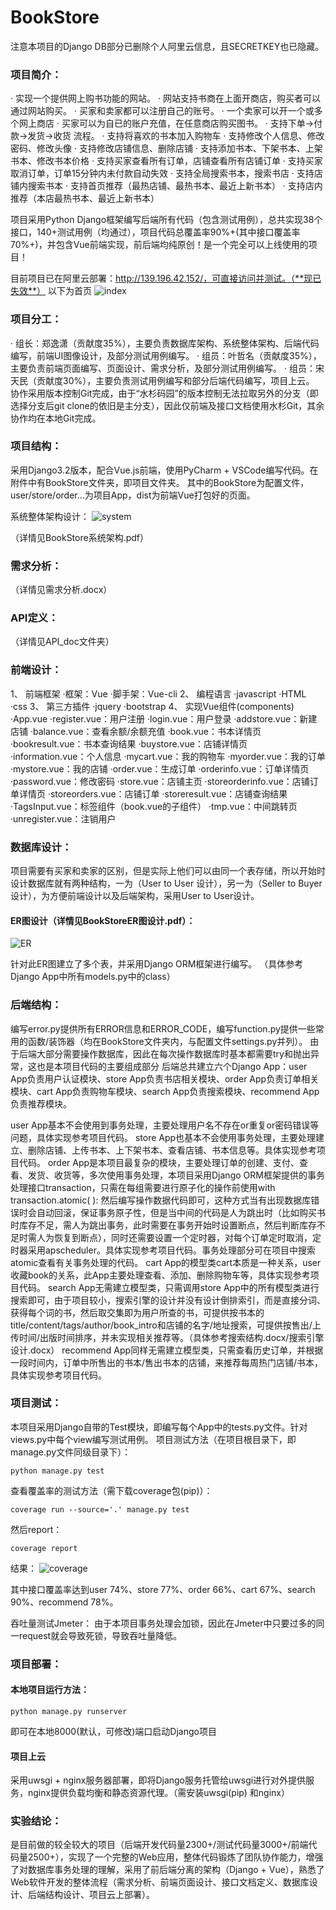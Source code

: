# BookStore

注意本项目的Django DB部分已删除个人阿里云信息，且SECRETKEY也已隐藏。

### 项目简介：
·	实现一个提供网上购书功能的网站。
·	网站支持书商在上面开商店，购买者可以通过网站购买。
·	买家和卖家都可以注册自己的账号。
·	一个卖家可以开一个或多个网上商店
·	买家可以为自已的账户充值，在任意商店购买图书。
·	支持下单->付款->发货->收货 流程。
·	支持将喜欢的书本加入购物车
·	支持修改个人信息、修改密码、修改头像
·	支持修改店铺信息、删除店铺
·	支持添加书本、下架书本、上架书本、修改书本价格
·	支持买家查看所有订单，店铺查看所有店铺订单
·	支持买家取消订单，订单15分钟内未付款自动失效
·	支持全局搜索书本，搜索书店
·	支持店铺内搜索书本
·	支持首页推荐（最热店铺、最热书本、最近上新书本）
·	支持店内推荐（本店最热书本、最近上新书本）

项目采用Python Django框架编写后端所有代码（包含测试用例），总共实现38个接口，140+测试用例（均通过），项目代码总覆盖率90%+(其中接口覆盖率70%+)，并包含Vue前端实现，前后端均纯原创！是一个完全可以上线使用的项目！

目前项目已在阿里云部署：http://139.196.42.152/，可直接访问并测试。（**现已失效**）
以下为首页
![index](./md_imgs/index.png)

### 项目分工：
·	组长：郑逸潇（贡献度35%），主要负责数据库架构、系统整体架构、后端代码编写，前端UI图像设计，及部分测试用例编写。
·	组员：叶哲名（贡献度35%），主要负责前端页面编写、页面设计、需求分析，及部分测试用例编写。
·	组员：宋天民（贡献度30%），主要负责测试用例编写和部分后端代码编写，项目上云。
协作采用版本控制Git完成，由于“水杉码园”的版本控制无法拉取另外的分支（即选择分支后git clone的依旧是主分支），因此仅前端及接口文档使用水杉Git，其余协作均在本地Git完成。

### 项目结构：
采用Django3.2版本，配合Vue.js前端，使用PyCharm + VSCode编写代码。在附件中有BookStore文件夹，即项目文件夹。
其中的BookStore为配置文件，user/store/order…为项目App，dist为前端Vue打包好的页面。

系统整体架构设计：
![system](./md_imgs/system.png)

（详情见BookStore系统架构.pdf）


### 需求分析：
（详情见需求分析.docx）

### API定义：
（详情见API_doc文件夹）

### 前端设计：

1、	前端框架
·框架：Vue
·脚手架：Vue-cli
2、	编程语言
·javascript
·HTML 
·css
3、	第三方插件
·jquery
·bootstrap
4、	实现Vue组件(components)
·App.vue
·register.vue：用户注册
·login.vue：用户登录
·addstore.vue：新建店铺
·balance.vue：查看余额/余额充值
·book.vue：书本详情页
·bookresult.vue：书本查询结果
·buystore.vue：店铺详情页
·information.vue：个人信息
·mycart.vue：我的购物车
·myorder.vue：我的订单
·mystore.vue：我的店铺
·order.vue：生成订单
·orderinfo.vue：订单详情页
·password.vue：修改密码
·store.vue：店铺主页
·storeorderinfo.vue：店铺订单详情页
·storeorders.vue：店铺订单
·storeresult.vue：店铺查询结果
·TagsInput.vue：标签组件（book.vue的子组件）
·tmp.vue：中间跳转页
·unregister.vue：注销用户

### 数据库设计：

项目需要有买家和卖家的区别，但是实际上他们可以由同一个表存储，所以开始时设计数据库就有两种结构，一为（User to User 设计），另一为（Seller to Buyer 设计），为方便前端设计以及后端架构，采用User to User设计。

#### ER图设计（详情见BookStoreER图设计.pdf）：
![ER](./md_imgs/ER.png)

针对此ER图建立了多个表，并采用Django ORM框架进行编写。
（具体参考Django App中所有models.py中的class）

### 后端结构：
编写error.py提供所有ERROR信息和ERROR_CODE，编写function.py提供一些常用的函数/装饰器（均在BookStore文件夹内，与配置文件settings.py并列）。
	由于后端大部分需要操作数据库，因此在每次操作数据库时基本都需要try和抛出异常，这也是本项目代码的主要组成部分
后端总共建立六个Django App：user App负责用户认证模块、store App负责书店相关模块、order App负责订单相关模块、cart App负责购物车模块、search App负责搜索模块、recommend App负责推荐模块。

user App基本不会使用到事务处理，主要处理用户名不存在or重复or密码错误等问题，具体实现参考项目代码。
store App也基本不会使用事务处理，主要处理建立、删除店铺、上传书本、上下架书本、查看店铺、书本信息等。具体实现参考项目代码。
order App是本项目最复杂的模块，主要处理订单的创建、支付、查看、发货、收货等，多次使用事务处理，本项目采用Django ORM框架提供的事务处理接口transaction，只需在每组需要进行原子化的操作前使用with transaction.atomic( ): 然后编写操作数据代码即可，这种方式当有出现数据库错误时会自动回滚，保证事务原子性，但是当中间的代码是人为跳出时（比如购买书时库存不足，需人为跳出事务，此时需要在事务开始时设置断点，然后判断库存不足时需人为恢复到断点），同时还需要设置一个定时器，对每个订单定时取消，定时器采用apscheduler。具体实现参考项目代码。事务处理部分可在项目中搜索atomic查看有关事务处理的代码。
cart App的模型类cart本质是一种关系，user收藏book的关系，此App主要处理查看、添加、删除购物车等，具体实现参考项目代码。
search App无需建立模型类，只需调用store App中的所有模型类进行搜索即可，由于项目较小，搜索引擎的设计并没有设计倒排索引，而是直接分词、获得每个词的书，然后取交集即为用户所查的书，可提供按书本的title/content/tags/author/book_intro和店铺的名字/地址搜索，可提供按售出/上传时间/出版时间排序，并未实现相关推荐等。（具体参考搜索结构.docx/搜索引擎设计.docx）
recommend App同样无需建立模型类，只需查看历史订单，并根据一段时间内，订单中所售出的书本/售出书本的店铺，来推荐每周热门店铺/书本，具体实现参考项目代码。


### 项目测试：
本项目采用Django自带的Test模块，即编写每个App中的tests.py文件。针对views.py中每个view编写测试用例。
项目测试方法（在项目根目录下，即manage.py文件同级目录下）：

	python manage.py test

查看覆盖率的测试方法（需下载coverage包(pip)）：

	coverage run --source='.' manage.py test

然后report：

	coverage report

结果：
![coverage](./md_imgs/coverage.png)


其中接口覆盖率达到user 74%、store 77%、order 66%、cart 67%、search 90%、recommend 78%。

吞吐量测试Jmeter：
由于本项目事务处理会加锁，因此在Jmeter中只要过多的同一request就会导致死锁，导致吞吐量降低。



### 项目部署：
#### 本地项目运行方法：
	python manage.py runserver
即可在本地8000(默认，可修改)端口启动Django项目

#### 项目上云
采用uwsgi + nginx服务器部署，即将Django服务托管给uwsgi进行对外提供服务，nginx提供负载均衡和静态资源代理。（需安装uwsgi(pip) 和nginx）

### 实验结论：
是目前做的较全较大的项目（后端开发代码量2300+/测试代码量3000+/前端代码量2500+），实现了一个完整的Web应用，整体代码锻炼了团队协作能力，增强了对数据库事务处理的理解，采用了前后端分离的架构（Django + Vue），熟悉了Web软件开发的整体流程（需求分析、前端页面设计、接口文档定义、数据库设计、后端结构设计、项目云上部署）。
